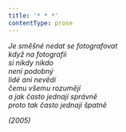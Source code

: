 ```yaml
---
title: '* * *'
contentType: prose
---
```


<section>

_Je směšné nedat se fotografovat  
když na fotografii  
si nikdy nikdo  
není podobný  
lidé ani nevědí  
čemu všemu rozumějí  
a jak často jednají správně  
proto tak často jednají špatně_

</section>

<section>

_(2005)_

</section>
